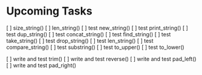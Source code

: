# Upcoming Tasks

[ ] size_string()
[ ] len_string()
[ ] test new_string()
[ ] test print_string()
[ ] test dup_string()
[ ] test concat_string()
[ ] test find_string()
[ ] test take_string()
[ ] test drop_string()
[ ] test len_string()
[ ] test compare_string()
[ ] test substring()
[ ] test to_upper()
[ ] test to_lower()

[ ] write and test trim()
[ ] write and test reverse()
[ ] write and test pad_left()
[ ] write and test pad_right()